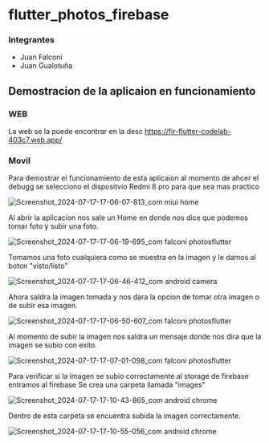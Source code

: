 # flutter_photos_firebase

### Integrantes
- Juan Falconi
- Juan Gualotuña

## Demostracion de la aplicaion en funcionamiento

### WEB
La web se la puede encontrar en la desc
https://fir-flutter-codelab-403c7.web.app/

### Movil

Para demostrar el funcionamiento de esta aplicaion al momento de ahcer el debugg se selecciono el dispositvio Redmi 8 pro para que sea mas practico

![Screenshot_2024-07-17-17-06-07-813_com miui home](https://github.com/user-attachments/assets/7e9a9988-fb78-48bd-84c7-79bb9781773f)

Al abrir la aplicacion nos sale un Home en donde nos dice que podemos tomar foto y subir una foto.

![Screenshot_2024-07-17-17-06-19-695_com falconi photosflutter](https://github.com/user-attachments/assets/3abf0ea8-a62a-4f57-9c7e-f3be901a348f)

Tomamos una foto cualquiera como se muestra en la imagen y le damos al boton "visto/listo" 

![Screenshot_2024-07-17-17-06-46-412_com android camera](https://github.com/user-attachments/assets/2f355a4f-9db9-4695-b84a-939fabd6ec0b)

Ahora saldra la imagen tomada y nos dara la opcion de tomar otra imagen o de subir esa imagen.

![Screenshot_2024-07-17-17-06-50-607_com falconi photosflutter](https://github.com/user-attachments/assets/643f9ddb-9ebf-4389-a67b-0b1b853065f7)

Al momento de subir la imagen nos saldra un mensaje donde nos dira que la imagen se subio con exito.

![Screenshot_2024-07-17-17-07-01-098_com falconi photosflutter](https://github.com/user-attachments/assets/ae9566ee-6cbf-4327-8251-e9622f8d297c)

Para verificar si la imagen se subio correctamente al storage de firebase entramos al firebase
Se crea una carpeta llamada "images"

![Screenshot_2024-07-17-17-10-43-865_com android chrome](https://github.com/user-attachments/assets/dfcd33e8-e6cd-48a0-86e7-509fb66b1ec6)

Dentro de esta carpeta se encuentra subida la imagen correctamente. 

![Screenshot_2024-07-17-17-10-55-056_com android chrome](https://github.com/user-attachments/assets/6f6d1a0a-1366-4fcf-92cc-3fea528f35e5)
